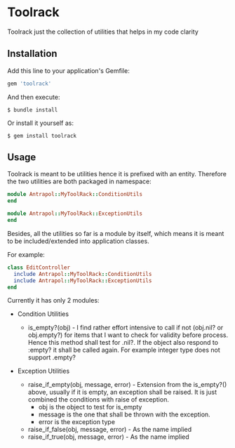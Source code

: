 # Toolrack

Toolrack just the collection of utilities that helps in my code clarity

## Installation

Add this line to your application's Gemfile:

```ruby
gem 'toolrack'
```

And then execute:

    $ bundle install

Or install it yourself as:

    $ gem install toolrack

## Usage

Toolrack is meant to be utilities hence it is prefixed with an entity.
Therefore the two utilities are both packaged in namespace:

```ruby
module Antrapol::MyToolRack::ConditionUtils
end
```

```ruby
module Antrapol::MyToolRack::ExceptionUtils
end
```
 
Besides, all the utilities so far is a module by itself, which means it is meant to be included/extended into application classes.

For example:
```ruby
class EditController
  include Antrapol::MyToolRack::ConditionUtils
  include Antrapol::MyToolRack::ExceptionUtils
end
```

Currently it has only 2 modules:
* Condition Utilities
  * is_empty?(obj) - I find rather effort intensive to call if not (obj.nil? or obj.empty?) for items that I want to check for validity before process. Hence this method shall test for .nil?. If the object also respond to :empty? it shall be called again. For example integer type does not support .empty?

* Exception Utilities
  * raise_if_empty(obj, message, error) - Extension from the is_empty?() above, usually if it is empty, an exception shall be raised. It is just combined the conditions with raise of exception. 
    * obj is the object to test for is_empty
    * message is the one that shall be thrown with the exception. 
    * error is the exception type 
  * raise_if_false(obj, message, error) - As the name implied
  * raise_if_true(obj, message, error) -  As the name implied


 

